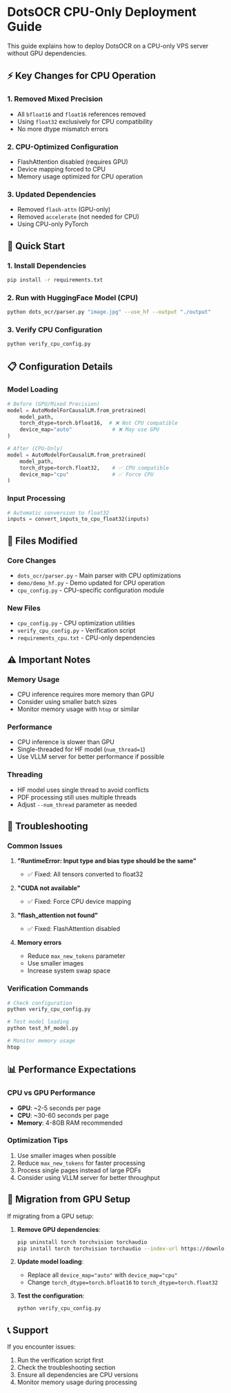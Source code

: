 # DotsOCR CPU-Only Deployment Guide

This guide explains how to deploy DotsOCR on a CPU-only VPS server without GPU dependencies.

## ⚡ Key Changes for CPU Operation

### 1. **Removed Mixed Precision**
- All `bfloat16` and `float16` references removed
- Using `float32` exclusively for CPU compatibility
- No more dtype mismatch errors

### 2. **CPU-Optimized Configuration**
- FlashAttention disabled (requires GPU)
- Device mapping forced to CPU
- Memory usage optimized for CPU operation

### 3. **Updated Dependencies**
- Removed `flash-attn` (GPU-only)
- Removed `accelerate` (not needed for CPU)
- Using CPU-only PyTorch

## 🚀 Quick Start

### 1. Install Dependencies
```bash
pip install -r requirements.txt
```

### 2. Run with HuggingFace Model (CPU)
```bash
python dots_ocr/parser.py "image.jpg" --use_hf --output "./output"
```

### 3. Verify CPU Configuration
```bash
python verify_cpu_config.py
```

## 📋 Configuration Details

### Model Loading
```python
# Before (GPU/Mixed Precision)
model = AutoModelForCausalLM.from_pretrained(
    model_path,
    torch_dtype=torch.bfloat16,  # ❌ Not CPU compatible
    device_map="auto"             # ❌ May use GPU
)

# After (CPU-Only)
model = AutoModelForCausalLM.from_pretrained(
    model_path,
    torch_dtype=torch.float32,    # ✅ CPU compatible
    device_map="cpu"              # ✅ Force CPU
)
```

### Input Processing
```python
# Automatic conversion to float32
inputs = convert_inputs_to_cpu_float32(inputs)
```

## 🔧 Files Modified

### Core Changes
- `dots_ocr/parser.py` - Main parser with CPU optimizations
- `demo/demo_hf.py` - Demo updated for CPU operation
- `cpu_config.py` - CPU-specific configuration module

### New Files
- `cpu_config.py` - CPU optimization utilities
- `verify_cpu_config.py` - Verification script
- `requirements_cpu.txt` - CPU-only dependencies

## ⚠️ Important Notes

### Memory Usage
- CPU inference requires more memory than GPU
- Consider using smaller batch sizes
- Monitor memory usage with `htop` or similar

### Performance
- CPU inference is slower than GPU
- Single-threaded for HF model (`num_thread=1`)
- Use VLLM server for better performance if possible

### Threading
- HF model uses single thread to avoid conflicts
- PDF processing still uses multiple threads
- Adjust `--num_thread` parameter as needed

## 🐛 Troubleshooting

### Common Issues

1. **"RuntimeError: Input type and bias type should be the same"**
   - ✅ Fixed: All tensors converted to float32

2. **"CUDA not available"**
   - ✅ Fixed: Force CPU device mapping

3. **"flash_attention not found"**
   - ✅ Fixed: FlashAttention disabled

4. **Memory errors**
   - Reduce `max_new_tokens` parameter
   - Use smaller images
   - Increase system swap space

### Verification Commands
```bash
# Check configuration
python verify_cpu_config.py

# Test model loading
python test_hf_model.py

# Monitor memory usage
htop
```

## 📊 Performance Expectations

### CPU vs GPU Performance
- **GPU**: ~2-5 seconds per page
- **CPU**: ~30-60 seconds per page
- **Memory**: 4-8GB RAM recommended

### Optimization Tips
1. Use smaller images when possible
2. Reduce `max_new_tokens` for faster processing
3. Process single pages instead of large PDFs
4. Consider using VLLM server for better throughput

## 🔄 Migration from GPU Setup

If migrating from a GPU setup:

1. **Remove GPU dependencies**:
   ```bash
   pip uninstall torch torchvision torchaudio
   pip install torch torchvision torchaudio --index-url https://download.pytorch.org/whl/cpu
   ```

2. **Update model loading**:
   - Replace all `device_map="auto"` with `device_map="cpu"`
   - Change `torch_dtype=torch.bfloat16` to `torch_dtype=torch.float32`

3. **Test the configuration**:
   ```bash
   python verify_cpu_config.py
   ```

## 📞 Support

If you encounter issues:
1. Run the verification script first
2. Check the troubleshooting section
3. Ensure all dependencies are CPU versions
4. Monitor memory usage during processing